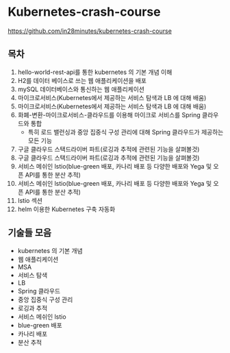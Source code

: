 # Kubernetes-crash-course
https://github.com/in28minutes/kubernetes-crash-course

## 목차
01. hello-world-rest-api를 통한 kubernetes 의 기본 개념 이해
02. H2를 데이터 베이스로 쓰는 웹 애플리케이션을 배포
03. mySQL 데이터베이스와 통신하는 웹 애플리케이션
04. 마이크로서비스(Kubernetes에서 제공하는 서비스 탐색과 LB 에 대해 배움)
05. 마이크로서비스(Kubernetes에서 제공하는 서비스 탐색과 LB 에 대해 배움)
06. 화폐-변환-마이크로서비스-클라우드를 이용해 마이크로 서비스를 Spring 클라우드와 통합
    + 특히 로드 밸런싱과 중앙 집중식 구성 관리에 대해 Spring 클라우드가 제공하는 모든 기능
07. 구글 클라우드 스택드라이버 파트(로깅과 추적에 관련된 기능을 살펴볼것)
08. 구글 클라우드 스택드라이버 파트(로깅과 추적에 관련된 기능을 살펴볼것)
09. 서비스 메쉬인 lstio(blue-green 배포, 카나리 배포 등 다양한 배포와 Yega 및 오픈 API를 통한 분산 추적)
10. 서비스 메쉬인 lstio(blue-green 배포, 카나리 배포 등 다양한 배포와 Yega 및 오픈 API를 통한 분산 추적)
11. lstio 섹션
12. helm 이용한 Kubernetes 구축 자동화


## 기술들 모음
+ kubernetes 의 기본 개념
+ 웹 애플리케이션
+ MSA
+ 서비스 탐색
+ LB
+ Spring 클라우드
+ 중앙 집중식 구성 관리
+ 로깅과 추적
+ 서비스 메쉬인 lstio
+ blue-green 배포
+ 카나리 배포
+ 분산 추적
